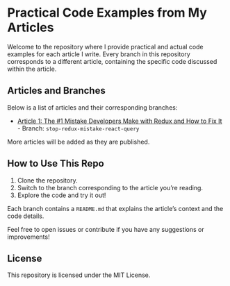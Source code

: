 # Practical Code Examples from My Articles

Welcome to the repository where I provide practical and actual code examples for each article I write.
Every branch in this repository corresponds to a different article, containing the specific code discussed within the article.

## Articles and Branches

Below is a list of articles and their corresponding branches:

- [Article 1: The #1 Mistake Developers Make with Redux and How to Fix It](https://medium.com/@stavmaor1/060ac53e24fa) - Branch: `stop-redux-mistake-react-query`

More articles will be added as they are published.

## How to Use This Repo

1. Clone the repository.
2. Switch to the branch corresponding to the article you’re reading.
3. Explore the code and try it out!

Each branch contains a `README.md` that explains the article’s context and the code details.

Feel free to open issues or contribute if you have any suggestions or improvements!

## License

This repository is licensed under the MIT License.
